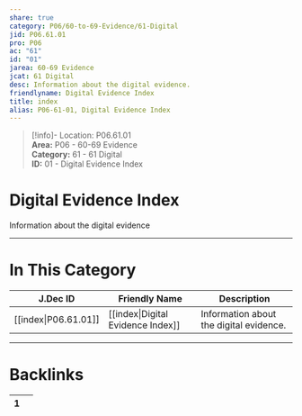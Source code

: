 ```yaml
---  
share: true  
category: P06/60-to-69-Evidence/61-Digital  
jid: P06.61.01  
pro: P06  
ac: "61"  
id: "01"  
jarea: 60-69 Evidence  
jcat: 61 Digital  
desc: Information about the digital evidence.  
friendlyname: Digital Evidence Index  
title: index  
alias: P06-61-01, Digital Evidence Index  
---  
```

  
>[!info]- Location: P06.61.01  
>**Area:** P06 - 60-69 Evidence  
>**Category:** 61 - 61 Digital  
>**ID:** 01 - Digital Evidence Index  
  
# Digital Evidence Index  
  
Information about the digital evidence  
   
  
  
---  
# In This Category  
  
| J.Dec ID                                                                              | Friendly Name                                                                                      | Description                             |  
| ------------------------------------------------------------------------------------- | -------------------------------------------------------------------------------------------------- | --------------------------------------- |  
| [[index\|P06.61.01]] | [[index\|Digital Evidence Index]] | Information about the digital evidence. |  
  
  
---  
# Backlinks  
<div><table class="dataview table-view-table"><thead class="table-view-thead"><tr class="table-view-tr-header"><th class="table-view-th"><span></span><span class="dataview small-text">1</span></th><th class="table-view-th"><span></span></th></tr></thead><tbody class="table-view-tbody"></tbody></table></div>